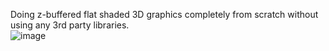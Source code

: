 Doing z-buffered flat shaded 3D graphics completely from scratch without using any 3rd party libraries.
<br>
![image](https://github.com/Freya-Ebba-Christ/3D_Graphics_in-Java/assets/57752514/082afe69-455e-4277-94b4-dd82414caf7d)
